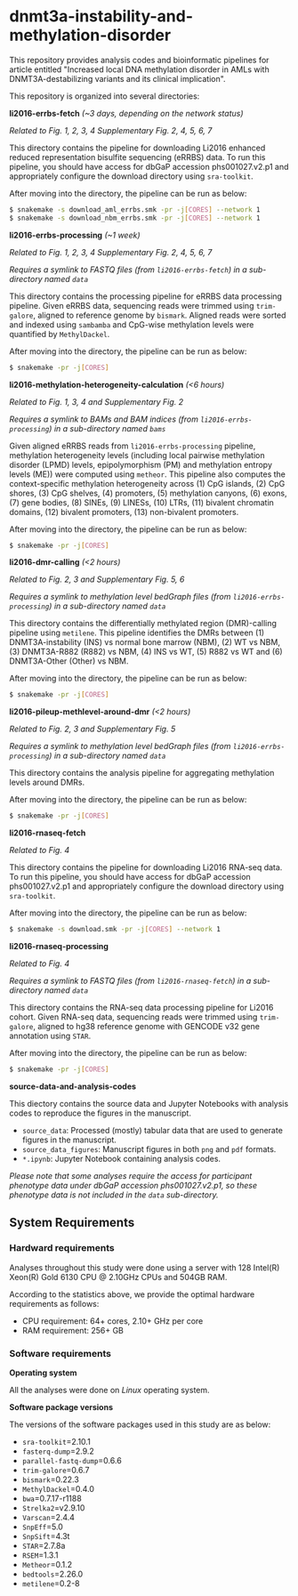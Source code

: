 # dnmt3a-instability-and-methylation-disorder

This repository provides analysis codes and bioinformatic pipelines for article entitled "Increased local DNA methylation disorder in AMLs with DNMT3A-destabilizing variants and its clinical implication".

This repository is organized into several directories:

**li2016-errbs-fetch** *(~3 days, depending on the network status)*

*Related to Fig. 1, 2, 3, 4 Supplementary Fig. 2, 4, 5, 6, 7*

This directory contains the pipeline for downloading Li2016 enhanced reduced representation bisulfite sequencing (eRRBS) data.
To run this pipeline, you should have access for dbGaP accession phs001027.v2.p1 and appropriately configure the download directory using `sra-toolkit`.

After moving into the directory, the pipeline can be run as below:
```bash
$ snakemake -s download_aml_errbs.smk -pr -j[CORES] --network 1
$ snakemake -s download_nbm_errbs.smk -pr -j[CORES] --network 1
```

**li2016-errbs-processing** *(~1 week)*

*Related to Fig. 1, 2, 3, 4 Supplementary Fig. 2, 4, 5, 6, 7*

*Requires a symlink to FASTQ files (from `li2016-errbs-fetch`) in a sub-directory named `data`*

This directory contains the processing pipeline for eRRBS data processing pipeline.
Given eRRBS data, sequencing reads were trimmed using `trim-galore`, aligned to reference genome by `bismark`.
Aligned reads were sorted and indexed using `sambamba` and CpG-wise methylation levels were quantified by `MethylDackel`.

After moving into the directory, the pipeline can be run as below:
```bash
$ snakemake -pr -j[CORES]
```

**li2016-methylation-heterogeneity-calculation** *(<6 hours)*

*Related to Fig. 1, 3, 4 and Supplementary Fig. 2*

*Requires a symlink to BAMs and BAM indices (from `li2016-errbs-processing`) in a sub-directory named `bams`*

Given aligned eRRBS reads from `li2016-errbs-processing` pipeline, methylation heterogeneity levels (including local pairwise methylation disorder (LPMD) levels, epipolymorphism (PM) and methylation entropy levels (ME)) were computed using `metheor`.
This pipeline also computes the context-specific methylation heterogeneity across (1) CpG islands, (2) CpG shores, (3) CpG shelves, (4) promoters, (5) methylation canyons, (6) exons, (7) gene bodies, (8) SINEs, (9) LINESs, (10) LTRs, (11) bivalent chromatin domains, (12) bivalent promoters, (13) non-bivalent promoters.

After moving into the directory, the pipeline can be run as below:
```bash
$ snakemake -pr -j[CORES]
```

**li2016-dmr-calling** *(<2 hours)*

*Related to Fig. 2, 3 and Supplementary Fig. 5, 6*

*Requires a symlink to methylation level bedGraph files (from `li2016-errbs-processing`) in a sub-directory named `data`*

This directory contains the differentially methylated region (DMR)-calling pipeline using `metilene`.
This pipeline identifies the DMRs between (1) DNMT3A-instability (INS) vs normal bone marrow (NBM), (2) WT vs NBM, (3) DNMT3A-R882 (R882) vs NBM, (4) INS vs WT, (5) R882 vs WT and (6) DNMT3A-Other (Other) vs NBM.

After moving into the directory, the pipeline can be run as below:
```bash
$ snakemake -pr -j[CORES]
```

**li2016-pileup-methlevel-around-dmr** *(<2 hours)*

*Related to Fig. 2, 3 and Supplementary Fig. 5*

*Requires a symlink to methylation level bedGraph files (from `li2016-errbs-processing`) in a sub-directory named `data`*

This directory contains the analysis pipeline for aggregating methylation levels around DMRs. 

After moving into the directory, the pipeline can be run as below:
```bash
$ snakemake -pr -j[CORES]
```

**li2016-rnaseq-fetch**

*Related to Fig. 4*

This directory contains the pipeline for downloading Li2016 RNA-seq data.
To run this pipeline, you should have access for dbGaP accession phs001027.v2.p1 and appropriately configure the download directory using `sra-toolkit`.

After moving into the directory, the pipeline can be run as below:
```bash
$ snakemake -s download.smk -pr -j[CORES] --network 1
```

**li2016-rnaseq-processing**

*Related to Fig. 4*

*Requires a symlink to FASTQ files (from `li2016-rnaseq-fetch`) in a sub-directory named `data`*

This directory contains the RNA-seq data processing pipeline for Li2016 cohort.
Given RNA-seq data, sequencing reads were trimmed using `trim-galore`, aligned to hg38 reference genome with GENCODE v32 gene annotation using `STAR`.

After moving into the directory, the pipeline can be run as below:
```bash
$ snakemake -pr -j[CORES]
```

**source-data-and-analysis-codes**

This diectory contains the source data and Jupyter Notebooks with analysis codes to reproduce the figures in the manuscript.

- `source_data`: Processed (mostly) tabular data that are used to generate figures in the manuscript.
- `source_data_figures`: Manuscript figures in both `png` and `pdf` formats.
- `*.ipynb`: Jupyter Notebook containing analysis codes.

*Please note that some analyses require the access for participant phenotype data under dbGaP accession phs001027.v2.p1, so these phenotype data is not included in the `data` sub-directory.*

## System Requirements

### Hardward requirements

Analyses throughout this study were done using a server with 128 Intel(R) Xeon(R) Gold 6130 CPU @ 2.10GHz CPUs and 504GB RAM.

According to the statistics above, we provide the optimal hardware requirements as follows:

- CPU requirement: 64+ cores, 2.10+ GHz per core
- RAM requirement: 256+ GB

### Software requirements

**Operating system**

All the analyses were done on *Linux* operating system.

**Software package versions**

The versions of the software packages used in this study are as below:

- `sra-toolkit`=2.10.1
- `fasterq-dump`=2.9.2
- `parallel-fastq-dump`=0.6.6
- `trim-galore`=0.6.7
- `bismark`=0.22.3
- `MethylDackel`=0.4.0
- `bwa`=0.7.17-r1188
- `Strelka2`=v2.9.10
- `Varscan`=2.4.4
- `SnpEff`=5.0
- `SnpSift`=4.3t
- `STAR`=2.7.8a
- `RSEM`=1.3.1
- `Metheor`=0.1.2
- `bedtools`=2.26.0
- `metilene`=0.2-8